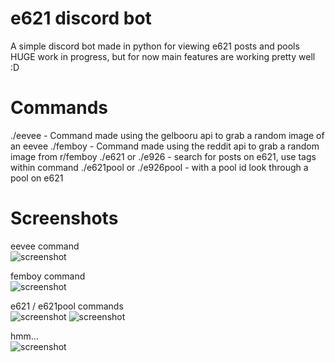 # e621 discord bot
A simple discord bot made in python for viewing e621 posts and pools
HUGE work in progress, but for now main features are working pretty well :D
# Commands
./eevee - Command made using the gelbooru api to grab a random image of an eevee
./femboy - Command made using the reddit api to grab a random image from r/femboy
./e621 or ./e926 - search for posts on e621, use tags within command
./e621pool or ./e926pool - with a pool id look through a pool on e621
# Screenshots
eevee command<br>
![screenshot](https://cdn.discordapp.com/attachments/969259955620298822/970916769248215090/unknown.png)


femboy command<br>
![screenshot](https://cdn.discordapp.com/attachments/969259955620298822/970917761280798720/unknown.png)


e621 / e621pool commands<br>
![screenshot](https://cdn.discordapp.com/attachments/969259955620298822/970916850756108318/unknown.png)
![screenshot](https://cdn.discordapp.com/attachments/969259955620298822/970917191249711144/unknown.png)


hmm...<br>
![screenshot](https://cdn.discordapp.com/attachments/969259955620298822/970917514223710228/unknown.png)
